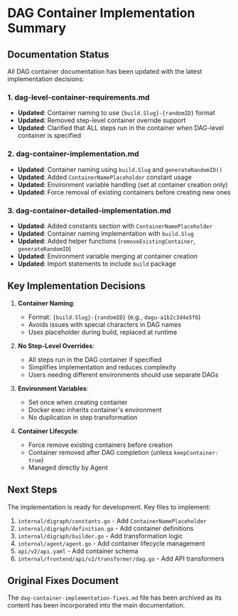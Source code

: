 # DAG Container Implementation Summary

## Documentation Status

All DAG container documentation has been updated with the latest implementation decisions:

### 1. dag-level-container-requirements.md
- **Updated**: Container naming to use `{build.Slug}-{randomID}` format
- **Updated**: Removed step-level container override support
- **Updated**: Clarified that ALL steps run in the container when DAG-level container is specified

### 2. dag-container-implementation.md
- **Updated**: Container naming using `build.Slug` and `generateRandomID()`
- **Updated**: Added `ContainerNamePlaceholder` constant usage
- **Updated**: Environment variable handling (set at container creation only)
- **Updated**: Force removal of existing containers before creating new ones

### 3. dag-container-detailed-implementation.md
- **Updated**: Added constants section with `ContainerNamePlaceholder`
- **Updated**: Container naming implementation with `build.Slug`
- **Updated**: Added helper functions (`removeExistingContainer`, `generateRandomID`)
- **Updated**: Environment variable merging at container creation
- **Updated**: Import statements to include `build` package

## Key Implementation Decisions

1. **Container Naming**: 
   - Format: `{build.Slug}-{randomID}` (e.g., `dagu-a1b2c3d4e5f6`)
   - Avoids issues with special characters in DAG names
   - Uses placeholder during build, replaced at runtime

2. **No Step-Level Overrides**:
   - All steps run in the DAG container if specified
   - Simplifies implementation and reduces complexity
   - Users needing different environments should use separate DAGs

3. **Environment Variables**:
   - Set once when creating container
   - Docker exec inherits container's environment
   - No duplication in step transformation

4. **Container Lifecycle**:
   - Force remove existing containers before creation
   - Container removed after DAG completion (unless `keepContainer: true`)
   - Managed directly by Agent

## Next Steps

The implementation is ready for development. Key files to implement:
1. `internal/digraph/constants.go` - Add `ContainerNamePlaceholder`
2. `internal/digraph/definition.go` - Add container definitions
3. `internal/digraph/builder.go` - Add transformation logic
4. `internal/agent/agent.go` - Add container lifecycle management
5. `api/v2/api.yaml` - Add container schema
6. `internal/frontend/api/v2/transformer/dag.go` - Add API transformers

## Original Fixes Document

The `dag-container-implementation-fixes.md` file has been archived as its content has been incorporated into the main documentation.